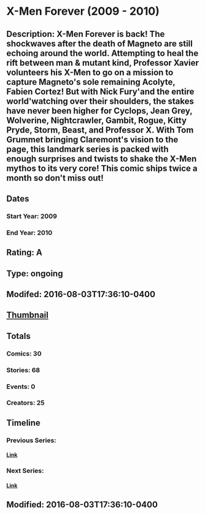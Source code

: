 # X-Men Forever (2009 - 2010)
## Description: X-Men Forever is back! The shockwaves after the death of Magneto are still echoing around the world. Attempting to heal the rift between man & mutant kind, Professor Xavier volunteers his X-Men to go on a mission to capture Magneto's sole remaining Acolyte, Fabien Cortez! But with Nick Fury'and the entire world'watching over their shoulders, the stakes have never been higher for Cyclops, Jean Grey, Wolverine, Nightcrawler, Gambit, Rogue, Kitty Pryde, Storm, Beast, and Professor X. With Tom Grummet bringing Claremont's vision to the page, this landmark series is packed with enough surprises and twists to shake the X-Men mythos to its very core! This comic ships twice a month so don't miss out!
## Dates
### Start Year: 2009
### End Year: 2010
## Rating: A
## Type: ongoing
## Modifed: 2016-08-03T17:36:10-0400
## [Thumbnail](http://i.annihil.us/u/prod/marvel/i/mg/2/b0/57a2601aa4086.jpg)
## Totals
### Comics: 30
### Stories: 68
### Events: 0
### Creators: 25
## Timeline
### Previous Series: 
#### [Link]()
### Next Series: 
#### [Link]()
## Modified: 2016-08-03T17:36:10-0400